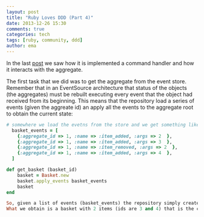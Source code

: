 ```yaml
---
layout: post
title: "Ruby Loves DDD (Part 4)"
date: 2013-12-26 15:30
comments: true
categories: tech
tags: [ruby, community, ddd]
author: ema
---
```

In the last [post](http://ema.codiceplastico.com/blog/2013/10/25/ruby-loves-ddd-part-3/) we saw how it is implemented a command handler and how it interacts with the aggregate.

The first task that we did was to get the aggregate from the event store.
Remember that in an EventSource architecture that status of the objects (the aggregates) must be rebuilt executing every event that the object had received from its beginning. This means that the repository load a series of events (given the aggreate id) an apply all the events to the aggregate root to obtain the current state:

```ruby
# somewhere we load the evetns from the store and we get something like this
  basket_events = [
    {:aggregate_id => 1, :name => :item_added, :args => 2  },
    {:aggregate_id => 1, :name => :item_added, :args => 3  },
    {:aggregate_id => 1, :name => :item_removed, :args => 2  },
    {:aggregate_id => 1, :name => :item_added, :args => 4  },
  ]

def get_basket (basket_id)     
    basket = Basket.new
    basket.apply_events basket_events
    basket
end

So, given a list of events (basket_events) the repository simply create a new instance of the Basket aggregate and apply on it all the events using the apply_events method.
What we obtain is a basket with 2 items (ids are 3 and 4) that is the current state of the basket.
